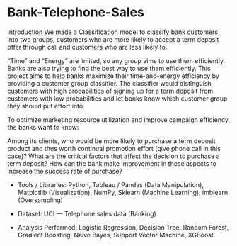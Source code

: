 # Bank-Telephone-Sales
Introduction
We made a Classification model to classify bank customers into two groups, customers who are more likely to accept a term deposit offer through call and customers who are less likely to.

“Time” and “Energy” are limited, so any group aims to use them efficiently. Banks are also trying to find the best way to use them efficiently. This project aims to help banks maximize their time-and-energy efficiency by providing a customer group classifier. The classifier would distinguish customers with high probabilities of signing up for a term deposit from customers with low probabilities and let banks know which customer group they should put effort into.

To optimize marketing resource utilization and improve campaign efficiency, the banks want to know:

Among its clients, who would be more likely to purchase a term deposit product and thus worth continual promotion effort (give phone call in this case)?
What are the critical factors that affect the decision to purchase a term deposit? How can the bank make improvement in these aspects to increase the success rate of purchase?
* Tools / Libraries: Python, Tableau / Pandas (Data Manipulation), Matplotlib (Visualization), NumPy, Sklearn (Machine Learning), imblearn (Oversampling)

* Dataset: UCI — Telephone sales data (Banking)

* Analysis Performed: Logistic Regression, Decision Tree, Random Forest, Gradient Boosting, Naïve Bayes, Support Vector Machine, XGBoost
